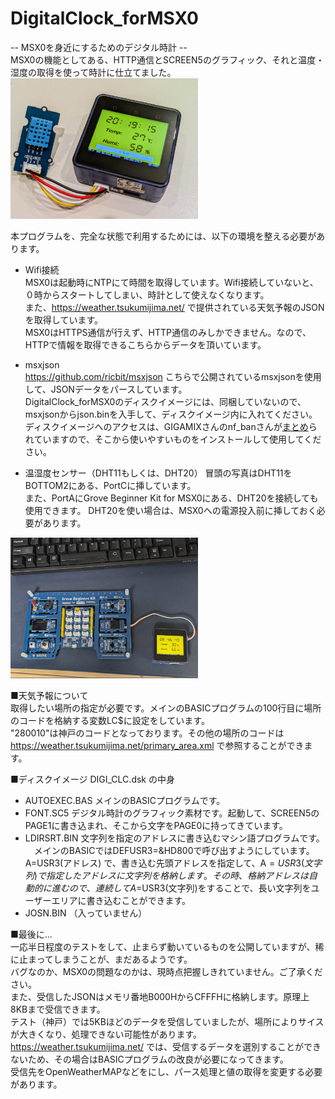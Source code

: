 # DigitalClock_forMSX0
-- MSX0を身近にするためのデジタル時計 --  
MSX0の機能としてある、HTTP通信とSCREEN5のグラフィック、それと温度・湿度の取得を使って時計に仕立てました。  
<img src="https://github.com/IKATEN-X/DigitalClock_forMSX0/blob/main/image.jpg?raw=true" width="300">  
  
本プログラムを、完全な状態で利用するためには、以下の環境を整える必要があります。    
* Wifi接続  
MSX0は起動時にNTPにて時間を取得しています。Wifi接続していないと、０時からスタートしてしまい、時計として使えなくなります。  
また、https://weather.tsukumijima.net/ で提供されている天気予報のJSONを取得しています。  
MSX0はHTTPS通信が行えず、HTTP通信のみしかできません。なので、HTTPで情報を取得できるこちらからデータを頂いています。  
  
* msxjson  
https://github.com/ricbit/msxjson こちらで公開されているmsxjsonを使用して、JSONデータをパースしています。  
DigitalClock_forMSX0のディスクイメージには、同梱していないので、msxjsonからjson.binを入手して、ディスクイメージ内に入れてください。  
ディスクイメージへのアクセスは、GIGAMIXさんのnf_banさんが<a href="https://gigamix.hatenablog.com/entry/devmsx/floppydiskimage-tools">まとめ</a>られていますので、そこから使いやすいものをインストールして使用してください。  

* 温湿度センサー（DHT11もしくは、DHT20）
冒頭の写真はDHT11をBOTTOM2にある、PortCに挿しています。  
また、PortAにGrove Beginner Kit for MSX0にある、DHT20を接続しても使用できます。
DHT20を使い場合は、MSX0への電源投入前に挿しておく必要があります。  
<img src="https://github.com/IKATEN-X/DigitalClock_forMSX0/blob/main/image2.jpg?raw=true" width="300">  

■天気予報について  
取得したい場所の指定が必要です。メインのBASICプログラムの100行目に場所のコードを格納する変数LC$に設定をしています。   
"280010"は神戸のコードとなっております。その他の場所のコードは https://weather.tsukumijima.net/primary_area.xml で参照することができます。  

■ディスクイメージ DIGI_CLC.dsk の中身  
* AUTOEXEC.BAS
  メインのBASICプログラムです。
* FONT.SC5
  デジタル時計のグラフィック素材です。起動して、SCREEN5のPAGE1に書き込まれ、そこから文字をPAGE0に持ってきています。
* LDIRSRT.BIN
  文字列を指定のアドレスに書き込むマシン語プログラムです。
　メインのBASICではDEFUSR3=&HD800で呼び出すようにしています。
  A=USR3(アドレス) で、書き込む先頭アドレスを指定して、A$=USR3(文字列) で指定したアドレスに文字列を格納します。その時、格納アドレスは自動的に進むので、連続してA$=USR3(文字列)をすることで、長い文字列をユーザーエリアに書き込むことができます。
* JOSN.BIN
 （入っていません）

■最後に...  
一応半日程度のテストをして、止まらず動いているものを公開していますが、稀に止まってしまうことが、まだあるようです。  
バグなのか、MSX0の問題なのかは、現時点把握しきれていません。ご了承ください。  
また、受信したJSONはメモリ番地B000HからCFFFHに格納します。原理上8KBまで受信できます。  
テスト（神戸）では5KBほどのデータを受信していましたが、場所によりサイスが大きくなり、処理できない可能性があります。  
https://weather.tsukumijima.net/ では、受信するデータを選別することができないため、その場合はBASICプログラムの改良が必要になってきます。  
受信先をOpenWeatherMAPなどをにし、パース処理と値の取得を変更する必要があります。  
